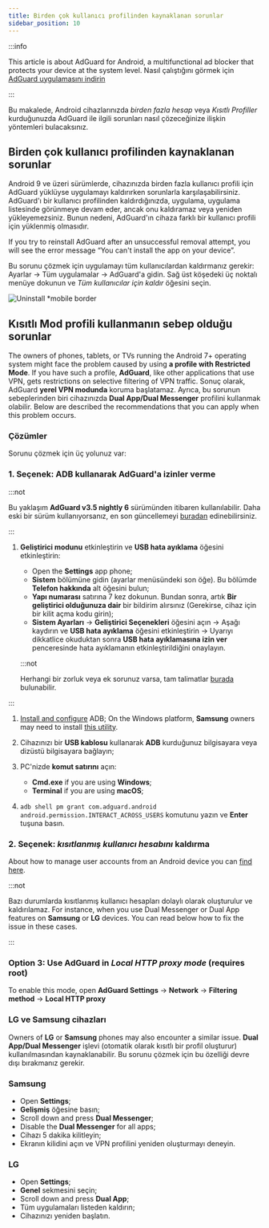 ```yaml
---
title: Birden çok kullanıcı profilinden kaynaklanan sorunlar
sidebar_position: 10
---
```


:::info

This article is about AdGuard for Android, a multifunctional ad blocker that protects your device at the system level. Nasıl çalıştığını görmek için [AdGuard uygulamasını indirin](https://agrd.io/download-kb-adblock)

:::

Bu makalede, Android cihazlarınızda *birden fazla hesap* veya *Kısıtlı Profiller* kurduğunuzda AdGuard ile ilgili sorunları nasıl çözeceğinize ilişkin yöntemleri bulacaksınız.

## Birden çok kullanıcı profilinden kaynaklanan sorunlar

Android 9 ve üzeri sürümlerde, cihazınızda birden fazla kullanıcı profili için AdGuard yüklüyse uygulamayı kaldırırken sorunlarla karşılaşabilirsiniz. AdGuard'ı bir kullanıcı profilinden kaldırdığınızda, uygulama, uygulama listesinde görünmeye devam eder, ancak onu kaldıramaz veya yeniden yükleyemezsiniz. Bunun nedeni, AdGuard'ın cihaza farklı bir kullanıcı profili için yüklenmiş olmasıdır.

If you try to reinstall AdGuard after an unsuccessful removal attempt, you will see the error message “You can't install the app on your device”.

Bu sorunu çözmek için uygulamayı tüm kullanıcılardan kaldırmanız gerekir: Ayarlar → Tüm uygulamalar → AdGuard'a gidin. Sağ üst köşedeki üç noktalı menüye dokunun ve *Tüm kullanıcılar için kaldır* öğesini seçin.

![Uninstall *mobile border](https://cdn.adtidy.org/blog/new/tu49hmultiple_users.png)

## Kısıtlı Mod profili kullanmanın sebep olduğu sorunlar

The owners of phones, tablets, or TVs running the Android 7+ operating system might face the problem caused by using **a profile with Restricted Mode**. If you have such a profile, **AdGuard**, like other applications that use VPN, gets restrictions on selective filtering of VPN traffic. Sonuç olarak, AdGuard **yerel VPN modunda** koruma başlatamaz. Ayrıca, bu sorunun sebeplerinden biri cihazınızda **Dual App/Dual Messenger** profilini kullanmak olabilir. Below are described the recommendations that you can apply when this problem occurs.

### Çözümler

Sorunu çözmek için üç yolunuz var:

### 1. Seçenek: ADB kullanarak AdGuard'a izinler verme

:::not

Bu yaklaşım **AdGuard v3.5 nightly 6** sürümünden itibaren kullanılabilir. Daha eski bir sürüm kullanıyorsanız, en son güncellemeyi [buradan](https://adguard.com/adguard-android/overview.html) edinebilirsiniz.

:::

1. **Geliştirici modunu** etkinleştirin ve **USB hata ayıklama** öğesini etkinleştirin:

    - Open the **Settings** app phone;
    - **Sistem** bölümüne gidin (ayarlar menüsündeki son öğe). Bu bölümde **Telefon hakkında** alt öğesini bulun;
    - **Yapı numarası** satırına 7 kez dokunun. Bundan sonra, artık **Bir geliştirici olduğunuza dair** bir bildirim alırsınız (Gerekirse, cihaz için bir kilit açma kodu girin);
    - **Sistem Ayarları** → **Geliştirici Seçenekleri** öğesini açın → Aşağı kaydırın ve **USB hata ayıklama** öğesini etkinleştirin → Uyarıyı dikkatlice okuduktan sonra **USB hata ayıklamasına izin ver** penceresinde hata ayıklamanın etkinleştirildiğini onaylayın.

    :::not

    Herhangi bir zorluk veya ek sorunuz varsa, tam talimatlar [burada](https://developer.android.com/studio/debug/dev-options) bulunabilir.


:::

1. [Install and configure](https://www.xda-developers.com/install-adb-windows-macos-linux/) ADB; On the Windows platform, **Samsung** owners may need to install [this utility](https://developer.samsung.com/mobile/android-usb-driver.html).

1. Cihazınızı bir **USB kablosu** kullanarak **ADB** kurduğunuz bilgisayara veya dizüstü bilgisayara bağlayın;

1. PC'nizde **komut satırını** açın:

    - **Cmd.exe** if you are using **Windows**;
    - **Terminal** if you are using **macOS**;

1. `adb shell pm grant com.adguard.android android.permission.INTERACT_ACROSS_USERS` komutunu yazın ve **Enter** tuşuna basın.

### 2. Seçenek: *kısıtlanmış kullanıcı hesabını* kaldırma

About how to manage user accounts from an Android device you can [find here](https://support.google.com/a/answer/6223444?hl=en).

:::not

Bazı durumlarda kısıtlanmış kullanıcı hesapları dolaylı olarak oluşturulur ve kaldırılamaz. For instance, when you use Dual Messenger or Dual App features on **Samsung** or **LG** devices. You can read below how to fix the issue in these cases.

:::

### Option 3: Use AdGuard in *Local HTTP proxy mode* (requires root)

To enable this mode, open **AdGuard Settings** → **Network** → **Filtering method** → **Local HTTP proxy**

### LG ve Samsung cihazları

Owners of **LG** or **Samsung** phones may also encounter a similar issue. **Dual App/Dual Messenger** işlevi (otomatik olarak kısıtlı bir profil oluşturur) kullanılmasından kaynaklanabilir. Bu sorunu çözmek için bu özelliği devre dışı bırakmanız gerekir.

### Samsung

- Open **Settings**;
- **Gelişmiş** öğesine basın;
- Scroll down and press **Dual Messenger**;
- Disable the **Dual Messenger** for all apps;
- Cihazı 5 dakika kilitleyin;
- Ekranın kilidini açın ve VPN profilini yeniden oluşturmayı deneyin.

### LG

- Open **Settings**;
- **Genel** sekmesini seçin;
- Scroll down and press **Dual App**;
- Tüm uygulamaları listeden kaldırın;
- Cihazınızı yeniden başlatın.
